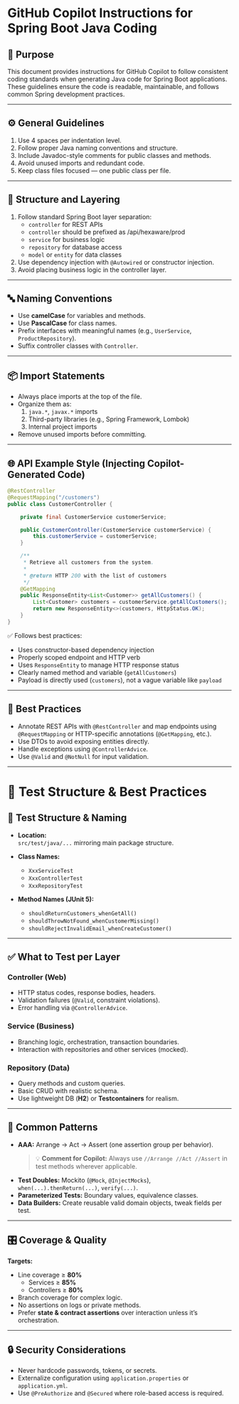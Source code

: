 # GitHub Copilot Instructions for Spring Boot Java Coding

## 🧭 Purpose
This document provides instructions for GitHub Copilot to follow consistent coding standards when generating Java code for Spring Boot applications. These guidelines ensure the code is readable, maintainable, and follows common Spring development practices.

---

## ⚙️ General Guidelines

1. Use 4 spaces per indentation level.
2. Follow proper Java naming conventions and structure.
3. Include Javadoc-style comments for public classes and methods.
4. Avoid unused imports and redundant code.
5. Keep class files focused — one public class per file.

---

## 🧪 Structure and Layering

1. Follow standard Spring Boot layer separation:
   - `controller` for REST APIs
   - `controller` should be prefixed as /api/hexaware/prod 
   - `service` for business logic
   - `repository` for database access
   - `model` or `entity` for data classes
2. Use dependency injection with `@Autowired` or constructor injection.
3. Avoid placing business logic in the controller layer.

---

## 🔤 Naming Conventions

- Use **camelCase** for variables and methods.
- Use **PascalCase** for class names.
- Prefix interfaces with meaningful names (e.g., `UserService`, `ProductRepository`).
- Suffix controller classes with `Controller`.

---

## 📦 Import Statements

- Always place imports at the top of the file.
- Organize them as:
  1. `java.*`, `javax.*` imports
  2. Third-party libraries (e.g., Spring Framework, Lombok)
  3. Internal project imports
- Remove unused imports before committing.

---

## 🌐 API Example Style (Injecting Copilot-Generated Code)

```java
@RestController
@RequestMapping("/customers")
public class CustomerController {

    private final CustomerService customerService;

    public CustomerController(CustomerService customerService) {
        this.customerService = customerService;
    }

    /**
     * Retrieve all customers from the system.
     *
     * @return HTTP 200 with the list of customers
     */
    @GetMapping
    public ResponseEntity<List<Customer>> getAllCustomers() {
        List<Customer> customers = customerService.getAllCustomers();
        return new ResponseEntity<>(customers, HttpStatus.OK);
    }
}
```

✅ Follows best practices:
- Uses constructor-based dependency injection  
- Properly scoped endpoint and HTTP verb  
- Uses `ResponseEntity` to manage HTTP response status  
- Clearly named method and variable (`getAllCustomers`)  
- Payload is directly used (`customers`), not a vague variable like `payload`  

---

## 🧹 Best Practices

- Annotate REST APIs with `@RestController` and map endpoints using `@RequestMapping` or HTTP-specific annotations (`@GetMapping`, etc.).
- Use DTOs to avoid exposing entities directly.
- Handle exceptions using `@ControllerAdvice`.
- Use `@Valid` and `@NotNull` for input validation.

---

# 🧪 Test Structure & Best Practices

## 📁 Test Structure & Naming

- **Location:**  
  `src/test/java/...` mirroring main package structure.

- **Class Names:**  
  - `XxxServiceTest`  
  - `XxxControllerTest`  
  - `XxxRepositoryTest`

- **Method Names (JUnit 5):**  
  - `shouldReturnCustomers_whenGetAll()`  
  - `shouldThrowNotFound_whenCustomerMissing()`  
  - `shouldRejectInvalidEmail_whenCreateCustomer()`

---

## ✅ What to Test per Layer

### Controller (Web)
- HTTP status codes, response bodies, headers.  
- Validation failures (`@Valid`, constraint violations).  
- Error handling via `@ControllerAdvice`.

### Service (Business)
- Branching logic, orchestration, transaction boundaries.  
- Interaction with repositories and other services (mocked).  

### Repository (Data)
- Query methods and custom queries.  
- Basic CRUD with realistic schema.  
- Use lightweight DB (**H2**) or **Testcontainers** for realism.

---

## 🧱 Common Patterns

- **AAA:** Arrange → Act → Assert (one assertion group per behavior).  
  > 💡 **Comment for Copilot:** Always use `//Arrange //Act //Assert` in test methods wherever applicable.  
- **Test Doubles:** Mockito (`@Mock`, `@InjectMocks`), `when(...).thenReturn(...)`, `verify(...)`.  
- **Parameterized Tests:** Boundary values, equivalence classes.  
- **Data Builders:** Create reusable valid domain objects, tweak fields per test.

---

## 🎛️ Coverage & Quality

**Targets:**  
- Line coverage ≥ **80%**  
  - Services ≥ **85%**  
  - Controllers ≥ **80%**  
- Branch coverage for complex logic.  
- No assertions on logs or private methods.  
- Prefer **state & contract assertions** over interaction unless it’s orchestration.

---

## 🔒 Security Considerations

- Never hardcode passwords, tokens, or secrets.  
- Externalize configuration using `application.properties` or `application.yml`.  
- Use `@PreAuthorize` and `@Secured` where role-based access is required.  
